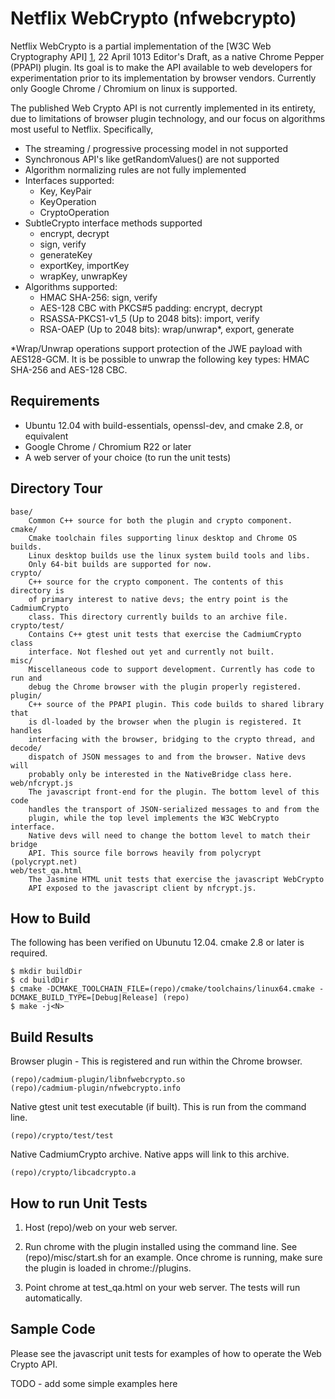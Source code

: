 Netflix WebCrypto (nfwebcrypto)
================================

Netflix WebCrypto is a partial implementation of the [W3C Web Cryptography API] [1],
22 April 1013 Editor's Draft, as a native Chrome Pepper (PPAPI) plugin. Its
goal is to make the API available to web developers for experimentation prior
to its implementation by browser vendors. Currently only Google Chrome / Chromium
on linux is supported.

  [1]: http://www.w3.org/TR/WebCryptoAPI/ "W3C Web Cryptography API"
  
The published Web Crypto API is not currently implemented in its entirety, due to
limitations of browser plugin technology, and our focus on algorithms most useful
to Netflix. Specifically,

* The streaming / progressive processing model in not supported
* Synchronous API's like getRandomValues() are not supported
* Algorithm normalizing rules are not fully implemented
* Interfaces supported:
  + Key, KeyPair
  + KeyOperation
  + CryptoOperation
* SubtleCrypto interface methods supported
  + encrypt, decrypt
  + sign, verify
  + generateKey
  + exportKey, importKey
  + wrapKey, unwrapKey
* Algorithms supported:
  + HMAC SHA-256: sign, verify
  + AES-128 CBC with PKCS#5 padding: encrypt, decrypt
  + RSASSA-PKCS1-v1_5  (Up to 2048 bits): import, verify
  + RSA-OAEP (Up to 2048 bits): wrap/unwrap*, export, generate

*Wrap/Unwrap operations support protection of the JWE payload with AES128-GCM.
It is be possible to unwrap the following key types: HMAC SHA-256 and AES-128 CBC.

Requirements
------------
* Ubuntu 12.04 with build-essentials, openssl-dev, and cmake 2.8, or equivalent
* Google Chrome / Chromium R22 or later
* A web server of your choice (to run the unit tests)

Directory Tour
--------------

    base/
        Common C++ source for both the plugin and crypto component.
    cmake/
        Cmake toolchain files supporting linux desktop and Chrome OS builds.
        Linux desktop builds use the linux system build tools and libs.
        Only 64-bit builds are supported for now.
    crypto/
        C++ source for the crypto component. The contents of this directory is
        of primary interest to native devs; the entry point is the CadmiumCrypto
        class. This directory currently builds to an archive file.
    crypto/test/
        Contains C++ gtest unit tests that exercise the CadmiumCrypto class
        interface. Not fleshed out yet and currently not built.
    misc/
        Miscellaneous code to support development. Currently has code to run and
        debug the Chrome browser with the plugin properly registered.
    plugin/
        C++ source of the PPAPI plugin. This code builds to shared library that
        is dl-loaded by the browser when the plugin is registered. It handles
        interfacing with the browser, bridging to the crypto thread, and decode/
        dispatch of JSON messages to and from the browser. Native devs will
        probably only be interested in the NativeBridge class here.
    web/nfcrypt.js
        The javascript front-end for the plugin. The bottom level of this code
        handles the transport of JSON-serialized messages to and from the
        plugin, while the top level implements the W3C WebCrypto interface.
        Native devs will need to change the bottom level to match their bridge
        API. This source file borrows heavily from polycrypt (polycrypt.net)
    web/test_qa.html
        The Jasmine HTML unit tests that exercise the javascript WebCrypto
        API exposed to the javascript client by nfcrypt.js.
        

How to Build
------------
The following has been verified on Ubunutu 12.04. cmake 2.8 or later is required.

    $ mkdir buildDir
    $ cd buildDir
    $ cmake -DCMAKE_TOOLCHAIN_FILE=(repo)/cmake/toolchains/linux64.cmake -DCMAKE_BUILD_TYPE=[Debug|Release] (repo)
    $ make -j<N>

Build Results
-------------

Browser plugin - This is registered and run within the Chrome browser.

    (repo)/cadmium-plugin/libnfwebcrypto.so
    (repo)/cadmium-plugin/nfwebcrypto.info
    
Native gtest unit test executable (if built). This is run from the command
line.

    (repo)/crypto/test/test
    
Native CadmiumCrypto archive. Native apps will link to this archive.

    (repo)/crypto/libcadcrypto.a


How to run Unit Tests
---------------------

1. Host (repo)/web on your web server.

2. Run chrome with the plugin installed using the command line. See
(repo)/misc/start.sh for an example. Once chrome is running, make sure the
plugin is loaded in chrome://plugins.

3. Point chrome at test_qa.html on your web server. The tests will run
automatically.

Sample Code
-----------

Please see the javascript unit tests for examples of how to operate the
Web Crypto API.

TODO - add some simple examples here


